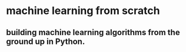 # machine learning from scratch

## building machine learning algorithms from the ground up in Python.
